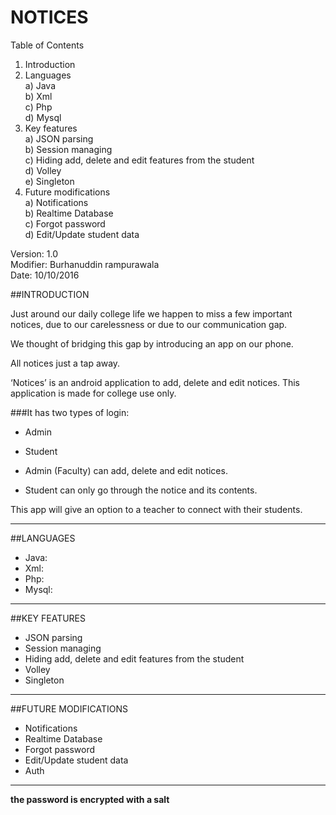 # NOTICES
Table of Contents
1.	Introduction  
2.	Languages   
   a)	Java  
   b)	Xml  
   c)	Php  
   d)	Mysql  
3.	Key features  
   a)	JSON parsing  
   b)	Session managing  
   c)	Hiding add, delete and edit features from the student  
   d)	Volley  
   e)	Singleton  
4.	Future modifications  
   a)	Notifications  
   b)	Realtime Database   
   c)	Forgot password  
   d)	Edit/Update student data      



Version: 1.0  
Modifier: Burhanuddin rampurawala  
Date: 10/10/2016  


##INTRODUCTION



  Just around our daily college life we happen to miss a few important notices, due to our carelessness or due to our communication gap.  

  We thought of bridging this gap by introducing an app on our phone.  

  All notices just a tap away.  


  ‘Notices’ is an android application to add, delete and edit notices. This application is made for college use
  only.  


###It has two types of login:  
  *	Admin  
  *	Student  

  *	Admin (Faculty) can add, delete and edit notices.  
  *	Student can only go through the notice and its contents.  

This app will give an option to a teacher to connect with their students.  
 ___
##LANGUAGES  

   *	Java:  
   *	Xml:  
   *	Php:  
   *	Mysql:  
___
##KEY FEATURES  
   *	JSON parsing  
   *	Session managing  
   *	Hiding add, delete and edit features from the student  
   *	Volley  
   *	Singleton  
___
##FUTURE MODIFICATIONS  

   *	Notifications  
   *	Realtime Database  
   *	Forgot password  
   *	Edit/Update student data
   * Auth
___
**the password is encrypted with a salt**
